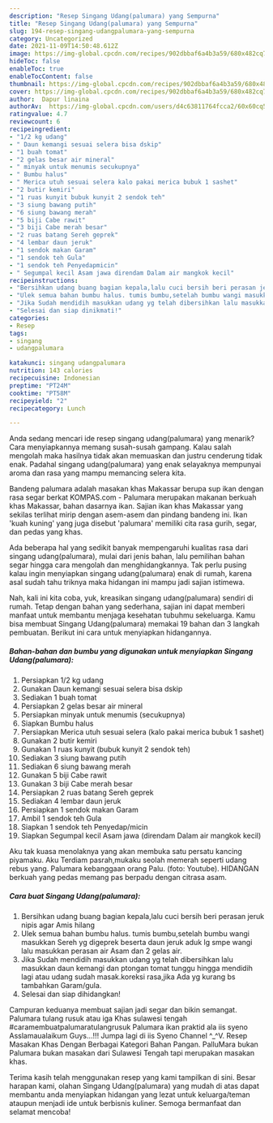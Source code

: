 ```yaml
---
description: "Resep Singang Udang(palumara) yang Sempurna"
title: "Resep Singang Udang(palumara) yang Sempurna"
slug: 194-resep-singang-udangpalumara-yang-sempurna
category: Uncategorized
date: 2021-11-09T14:50:48.612Z
image: https://img-global.cpcdn.com/recipes/902dbbaf6a4b3a59/680x482cq70/singang-udangpalumara-foto-resep-utama.jpg
hideToc: false
enableToc: true
enableTocContent: false
thumbnail: https://img-global.cpcdn.com/recipes/902dbbaf6a4b3a59/680x482cq70/singang-udangpalumara-foto-resep-utama.jpg
cover: https://img-global.cpcdn.com/recipes/902dbbaf6a4b3a59/680x482cq70/singang-udangpalumara-foto-resep-utama.jpg
author:  Dapur linaina
authorAv:  https://img-global.cpcdn.com/users/d4c63811764fcca2/60x60cq50/avatar.jpg
ratingvalue: 4.7
reviewcount: 6
recipeingredient:
- "1/2 kg udang"
- " Daun kemangi sesuai selera bisa dskip"
- "1 buah tomat"
- "2 gelas besar air mineral"
- " minyak untuk menumis secukupnya"
- " Bumbu halus"
- " Merica utuh sesuai selera kalo pakai merica bubuk 1 sashet"
- "2 butir kemiri"
- "1 ruas kunyit bubuk kunyit 2 sendok teh"
- "3 siung bawang putih"
- "6 siung bawang merah"
- "5 biji Cabe rawit"
- "3 biji Cabe merah besar"
- "2 ruas batang Sereh geprek"
- "4 lembar daun jeruk"
- "1 sendok makan Garam"
- "1 sendok teh Gula"
- "1 sendok teh Penyedapmicin"
- " Segumpal kecil Asam jawa direndam Dalam air mangkok kecil"
recipeinstructions:
- "Bersihkan udang buang bagian kepala,lalu cuci bersih beri perasan jeruk nipis agar Amis hilang"
- "Ulek semua bahan bumbu halus. tumis bumbu,setelah bumbu wangi masukkan Sereh yg digeprek beserta daun jeruk aduk lg smpe wangi lalu masukkan perasan air Asam dan 2 gelas air."
- "Jika Sudah mendidih masukkan udang yg telah dibersihkan lalu masukkan daun kemangi dan ptongan tomat tunggu hingga mendidih lagi atau udang sudah masak.koreksi rasa,jika Ada yg kurang bs tambahkan Garam/gula."
- "Selesai dan siap dinikmati!"
categories:
- Resep
tags:
- singang
- udangpalumara

katakunci: singang udangpalumara 
nutrition: 143 calories
recipecuisine: Indonesian
preptime: "PT24M"
cooktime: "PT58M"
recipeyield: "2"
recipecategory: Lunch

---
```



Anda sedang mencari ide resep singang udang(palumara) yang menarik? Cara menyiapkannya memang susah-susah gampang. Kalau salah mengolah maka hasilnya tidak akan memuaskan dan justru cenderung tidak enak. Padahal singang udang(palumara) yang enak selayaknya mempunyai aroma dan rasa yang mampu memancing selera kita.


Bandeng palumara adalah masakan khas Makassar berupa sup ikan dengan rasa segar berkat KOMPAS.com - Palumara merupakan makanan berkuah khas Makassar, bahan dasarnya ikan. Sajian ikan khas Makassar yang sekilas terlihat mirip dengan asem-asem dan pindang bandeng ini. Ikan &#39;kuah kuning&#39; yang juga disebut &#39;palumara&#39; memiliki cita rasa gurih, segar, dan pedas yang khas.

Ada beberapa hal yang sedikit banyak mempengaruhi kualitas rasa dari singang udang(palumara), mulai dari jenis bahan, lalu pemilihan bahan segar hingga cara mengolah dan menghidangkannya. Tak perlu pusing kalau ingin menyiapkan singang udang(palumara) enak di rumah, karena asal sudah tahu triknya maka hidangan ini mampu jadi sajian istimewa.


Nah, kali ini kita coba, yuk, kreasikan singang udang(palumara) sendiri di rumah. Tetap dengan bahan yang sederhana, sajian ini dapat memberi manfaat untuk membantu menjaga kesehatan tubuhmu sekeluarga. Kamu bisa membuat Singang Udang(palumara) memakai 19 bahan dan 3 langkah pembuatan. Berikut ini cara untuk menyiapkan hidangannya.

<!--inarticleads1-->

##### Bahan-bahan dan bumbu yang digunakan untuk menyiapkan Singang Udang(palumara):

1. Persiapkan 1/2 kg udang
1. Gunakan  Daun kemangi sesuai selera bisa dskip
1. Sediakan 1 buah tomat
1. Persiapkan 2 gelas besar air mineral
1. Persiapkan  minyak untuk menumis (secukupnya)
1. Siapkan  Bumbu halus
1. Persiapkan  Merica utuh sesuai selera (kalo pakai merica bubuk 1 sashet)
1. Gunakan 2 butir kemiri
1. Gunakan 1 ruas kunyit (bubuk kunyit 2 sendok teh)
1. Sediakan 3 siung bawang putih
1. Sediakan 6 siung bawang merah
1. Gunakan 5 biji Cabe rawit
1. Gunakan 3 biji Cabe merah besar
1. Persiapkan 2 ruas batang Sereh geprek
1. Sediakan 4 lembar daun jeruk
1. Persiapkan 1 sendok makan Garam
1. Ambil 1 sendok teh Gula
1. Siapkan 1 sendok teh Penyedap/micin
1. Siapkan  Segumpal kecil Asam jawa (direndam Dalam air mangkok kecil)


Aku tak kuasa menolaknya yang akan membuka satu persatu kancing piyamaku. Aku Terdiam pasrah,mukaku seolah memerah seperti udang rebus yang. Palumara kebanggaan orang Palu. (foto: Youtube). HIDANGAN berkuah yang pedas memang pas berpadu dengan citrasa asam. 

<!--inarticleads2-->

##### Cara buat Singang Udang(palumara):

1. Bersihkan udang buang bagian kepala,lalu cuci bersih beri perasan jeruk nipis agar Amis hilang
1. Ulek semua bahan bumbu halus. tumis bumbu,setelah bumbu wangi masukkan Sereh yg digeprek beserta daun jeruk aduk lg smpe wangi lalu masukkan perasan air Asam dan 2 gelas air.
1. Jika Sudah mendidih masukkan udang yg telah dibersihkan lalu masukkan daun kemangi dan ptongan tomat tunggu hingga mendidih lagi atau udang sudah masak.koreksi rasa,jika Ada yg kurang bs tambahkan Garam/gula.
1. Selesai dan siap dihidangkan!

Campuran keduanya membuat sajian jadi segar dan bikin semangat. Palumara tulang rusuk atau iga Khas sulawesi tengah #caramembuatpalumaratulangrusuk Palumara ikan praktid ala iis syeno Asslamaualaikum Guys…!!! Jumpa lagi di iis Syeno Channel ^_^V. Resep Masakan Khas Dengan Berbagai Kategori Bahan Pangan. PalluMara bukan Palumara bukan masakan dari Sulawesi Tengah tapi merupakan masakan khas. 

Terima kasih telah menggunakan resep yang kami tampilkan di sini. Besar harapan kami, olahan Singang Udang(palumara) yang mudah di atas dapat membantu anda menyiapkan hidangan yang lezat untuk keluarga/teman ataupun menjadi ide untuk berbisnis kuliner. Semoga bermanfaat dan selamat mencoba!
